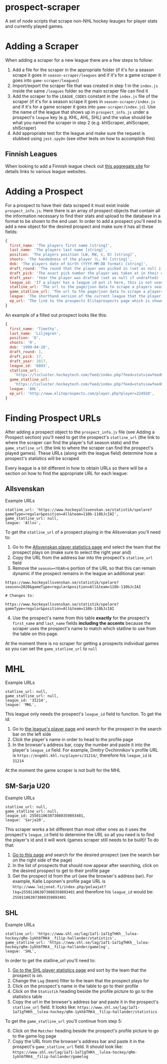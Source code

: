 # prospect-scraper

A set of node scripts that scrape non-NHL hockey leauges for player stats and currently played games.

# Adding a Scraper

When adding a scraper for a new league there are a few steps to follow:

1. Add a file for the scraper in the appropriate folder (if it's for a season scrape it goes in `season-scraper/leagues` and if it's for a game scraper it goes into `game-scraper/leagues`)
2. Import/export the scraper file that was created in step 1 in the `index.js` inside the same `/leagues` folder so the main scraper file can find it
3. Add the scraper to the `LEAGUE_CODES` constant in the `index.js` file of the scraper (if it's for a season scrape it goes in `season-scraper/index.js` and if it's for a game scraper it goes into `game-scraper/index.js`). Use the name of the league that shows up in `prospect_info.js` under a prospect's `league` key (e.g. KHL, AHL, SHL) and the value should be what you named the scraper in step 2 (e.g. khlScraper, ahlScraper, shlScraper)
4. Add appropriate test for the league and make sure the request is stubbed using `jest.spyOn` (see other tests on how to accomplish this)

## Finnish Leagues

When looking to add a Finnish league check out [this aggregate site](http://www.leijonat.fi/) for details links to various league websites.

# Adding a Prospect

For a prospect to have their data scraped it must exist inside `prospect_info.js`. Here there is an array of prospect objects that contain all the information necessary to find their stats and upload to the database in a format to be shown to the end user. In order to add a prospect you'll need to add a new object for the desired prospect and make sure it has all these fields:

```javascript
{
  first_name: 'The players first name [string]',
  last_name: 'The players last name [string]',
  position: 'The players position (LW, RW, C, D) [string]',
  shoots: 'The handedness of the player (L, R) [string]',
  dob: 'The players date of birth (YYYY-MM-DD format) [string]',
  draft_round: 'The round that the player was picked in (set as null if undrafted) [integer]',
  draft_pick: 'The exact pick number the player was taken at in their draft (set as null if undrafted) [integer]',
  draft_year: 'Year the player was drafted (set as null if undrafted) [integer]',
  league_id: 'If a player has a league id put it here, this is not used at the moment so it is optional (you can set it to null if preferable) [string]',
  statline_url: 'The url to the page/json data to scrape a players season statistics [string]',
  game_statline_url: 'The url to the page/json data to scrape a players individual played games [string]',
  league: 'The shorthand version of the current league that the player is playing in (check the LEAGUE_CODES constant to see the available leagues) [string]',
  ep_url: 'The link to the prospects Eliteprospects page which is shown to the user to allow them to have easy access to other seasons beyond the current one being scraped [string]',
}
```

An example of a filled out prospect looks like this:

```javascript
{
  first_name: 'Timothy',
  last_name: 'Liljegren',
  position: 'D',
  shoots: 'R',
  dob: '1999-04-20',
  draft_round: 1,
  draft_pick: 17,
  draft_year: 2017,
  league_id: '6893',
  statline_url:
    'https://lscluster.hockeytech.com/feed/index.php?feed=statviewfeed&view=player&player_id=6893&site_id=1&key=50c2cd9b5e18e390&client_code=ahl&league_id=&lang=en&statsType=standard&callback=json',
  game_statline_url:
    'https://lscluster.hockeytech.com/feed/index.php?feed=statviewfeed&view=player&player_id=6893&site_id=1&key=50c2cd9b5e18e390&client_code=ahl&league_id=&lang=en&statsType=standard&callback=json',
  league: 'AHL',
  ep_url: 'http://www.eliteprospects.com/player.php?player=224910',
}
```

# Finding Prospect URLs

After adding a prospect object to the `prospect_info.js` file (see Adding a Prospect section) you'll need to get the prospect's `statline_url` (the link to where the scraper can find the player's full season stats) and the `game_statline_url` (the link to where the scraper can find the prospect's played games). These URLs (along with the league field) determine how a prospect's statistics will be scraped

Every league is a bit different in how to obtain URLs so there will be a section on how to find the appropriate URL for each league:

## Allsvenskan

Example URLs
```
statline_url: 'https://www.hockeyallsvenskan.se/statistik/spelare?gameType=regular&position=All&team=110b-110bJcIAI',
game_statline_url: null,
league: 'Allsv',
```

To get the `statline_url` of a prospect playing in the Allsvenskan you'll need to:

1. Go to the [Allsvenskan player statistics page](https://www.hockeyallsvenskan.se/statistik/spelare) and select the team that the prospect plays on (make sure to select the right year and)
2. Copy the URL from the address bar into the prospect's `statline_url` field
3. Remove the `season=<YEAR>&` portion of the URL so that this can remain dynamic if the prospect remains in the league an additional year:
```
https://www.hockeyallsvenskan.se/statistik/spelare?season=2020&gameType=regular&position=All&team=110b-110bJcIAI

# Changes to:

https://www.hockeyallsvenskan.se/statistik/spelare?gameType=regular&position=All&team=110b-110bJcIAI
```
4. Use the prospect's name from this table **exactly** for the prospect's `first_name` and `last_name` fields **including the accents** because the scraper uses the prospect's name to match which statline to use from the table on this page.

At the moment there is no scraper for getting a prospects individual games so you can set the `game_statline_url` to `null`

# MHL

Example URLs
```
statline_url: null,
game_statline_url: null,
league_id: '31214',
league: 'MHL',
```

This league only needs the prospect's `league_id` field to function. To get the id:

1. Go to [the league's player page](https://engmhl.khl.ru/players/) and search for the prospect in the search bar on the left side
2. Click the player's name in order to head to the profile page
3. In the browser's address bar, copy the number and paste it into the player's `league_id` field. For example, Dmitry Ovchinnikov's profile URL is `https://engmhl.khl.ru/players/31214/`, therefore his `league_id` is `31214`

At the moment the game scraper is not built for the MHL

## SM-Sarja U20

Example URLs
```
statline_url: null,
game_statline_url: null,
league_id: 255011063073080359893401,
league: 'Sarja20',
```

This scraper works a bit different than most other ones as it uses the prospect's `league_id` field to determine the URL so all you need is to find the player's id and it will work (games scraper still needs to be built)! To do that:

1. [Go to this page](http://www.leijonat.fi/index.php/pelaajat) and search for the desired prospect (see the search bar on the right side of the page)
2. In the list of prospects that should now appear after searching, click on the desired prospect to get to their profile page
3. Get the prospect id from the url (see the browser's address bar). For example, Kalle Loponen's profile page URL is `http://www.leijonat.fi/index.php/pelaajat?lkq=255011063073080359893401` and therefore his `league_id` would be: `255011063073080359893401`

## SHL

Example URLs
```
statline_url: 'https://www.shl.se/lag/1a71-1a71gTHKh__lulea-hockey/qRm-1ykhbTRK4__filip-hallander/statistics',
game_statline_url: 'https://www.shl.se/lag/1a71-1a71gTHKh__lulea-hockey/qRm-1ykhbTRK4__filip-hallander/gamelog',
league: 'SHL',
```

In order to get the statline_url you'll need to:

1. [Go to the SHL player statistics page](https://www.shl.se/statistik/spelare) and sort by the team that the prospect is on.
2. Change the `Lag` (team) filter to the team that the prospect plays for
3. Click on the prospect's name in the table to go to their profile
4. Click on the `Statistik` heading beside the profile picture to go to the statistics table
5. Copy the url in the browser's address bar and paste it in the prospect's `statline_url` field. It looks like: `https://www.shl.se/lag/1a71-1a71gTHKh__lulea-hockey/qRm-1ykhbTRK4__filip-hallander/statistics`

To get the `game_statline_url` you'll continue from step 5:

6. Click on the `Matcher` heading beside the prospect's profile picture to go to the game log page
7. Copy the URL from the browser's address bar and paste it in the prospect's `game_statline_url` field. It should look like: `https://www.shl.se/lag/1a71-1a71gTHKh__lulea-hockey/qRm-1ykhbTRK4__filip-hallander/gamelog`

